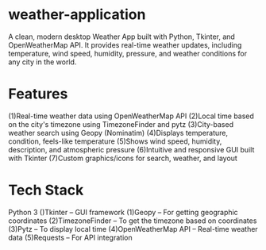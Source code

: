 # weather-application
A clean, modern desktop Weather App built with Python, Tkinter, and OpenWeatherMap API. It provides real-time weather updates, including temperature, wind speed, humidity, pressure, and weather conditions for any city in the world.
# Features
(1)Real-time weather data using OpenWeatherMap API
(2)Local time based on the city's timezone using TimezoneFinder and pytz
(3)City-based weather search using Geopy (Nominatim)
(4)Displays temperature, condition, feels-like temperature
(5)Shows wind speed, humidity, description, and atmospheric pressure
(6)Intuitive and responsive GUI built with Tkinter
(7)Custom graphics/icons for search, weather, and layout
# Tech Stack
Python 3
()Tkinter – GUI framework
(1)Geopy – For getting geographic coordinates
(2)TimezoneFinder – To get the timezone based on coordinates
(3)Pytz – To display local time
(4)OpenWeatherMap API – Real-time weather data
(5)Requests – For API integration 

